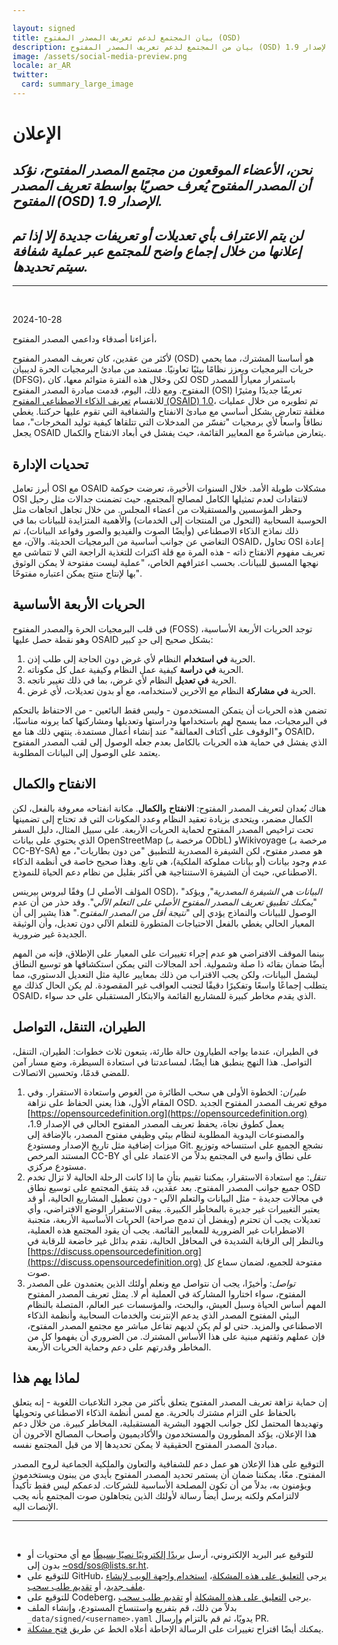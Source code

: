 ```yaml
---

layout: signed
title: بيان المجتمع لدعم تعريف المصدر المفتوح (OSD)
description: بيان من المجتمع لدعم تعريف المصدر المفتوح (OSD) الإصدار 1.9
image: /assets/social-media-preview.png
locale: ar_AR
twitter:
  card: summary_large_image
---
```


# **الإعلان**

## *نحن، الأعضاء الموقعون من مجتمع المصدر المفتوح، نؤكد أن المصدر المفتوح يُعرف حصريًا بواسطة تعريف المصدر المفتوح (OSD) الإصدار 1.9.*

## *لن يتم الاعتراف بأي تعديلات أو تعريفات جديدة إلا إذا تم إعلانها من خلال إجماع واضح للمجتمع عبر عملية شفافة سيتم تحديدها.*

---
<br>

2024-10-28

أعزاءنا أصدقاء وداعمي المصدر المفتوح،

لأكثر من عقدين، كان تعريف المصدر المفتوح (OSD) هو أساسنا المشترك، مما يحمي حريات البرمجيات ويعزز نظامًا بيئيًا تعاونيًا. مستمد من مبادئ البرمجيات الحرة لديبيان (DFSG)، لكن وخلال هذه الفترة متوائم معها، كان OSD باستمرار معياراً للمصدر المفتوح. ومع ذلك، اليوم، قدمت مبادرة المصدر المفتوح (OSI) تعريفًا جديدًا ومثيرًا للانقسام [تعريف الذكاء الاصطناعي المفتوح (OSAID) 1.0](https://opensource.org/ai/open-source-ai-definition)، تم تطويره من خلال عمليات مغلقة تتعارض بشكل أساسي مع مبادئ الانفتاح والشفافية التي تقوم عليها حركتنا. يغطي نطاقاً واسعاً لأي برمجيات "تفسّر من المدخلات التي تتلقاها كيفية توليد المخرجات"، مما يجعل OSAID يتعارض مباشرةً مع المعايير القائمة، حيث يفشل في أبعاد الانفتاح والكمال.

## تحديات الإدارة

أبرز تعامل OSI مع OSAID مشكلات طويلة الأمد. خلال السنوات الأخيرة، تعرضت حوكمة OSI لانتقادات لعدم تمثيلها الكامل لمصالح المجتمع، حيث تضمنت جدالات مثل رحيل وحظر المؤسسين والمستقيلات من أعضاء المجلس. من خلال تجاهل اتجاهات مثل الحوسبة السحابية (التحول من المنتجات إلى الخدمات) والأهمية المتزايدة للبيانات بما في ذلك نماذج الذكاء الاصطناعي (وأيضًا الصوت والفيديو والصور وقواعد البيانات)، تم التغاضي عن جوانب أساسية من البرمجيات الحديثة. والآن، مع OSAID، تحاول OSI إعادة تعريف مفهوم الانفتاح ذاته - هذه المرة مع قلة اكتراث للتغذية الراجعة التي لا تتماشى مع نهجها المسبق للبيانات. بحسب اعترافهم الخاص، "عملية ليست مفتوحة لا يمكن الوثوق بها لإنتاج منتج يمكن اعتباره مفتوحًا".

## الحريات الأربعة الأساسية

في قلب البرمجيات الحرة والمصدر المفتوح (FOSS) توجد الحريات الأربعة الأساسية، وهو نقطة حصل عليها OSAID بشكل صحيح إلى حدٍ كبير:

1. الحرية **في استخدام** النظام لأي غرض دون الحاجة إلى طلب إذن.
2. الحرية **في دراسة** كيفية عمل النظام وكيفية عمل كل مكوناته.
3. الحرية **في تعديل** النظام لأي غرض، بما في ذلك تغيير ناتجه.
4. الحرية **في مشاركة** النظام مع الآخرين لاستخدامه، مع أو بدون تعديلات، لأي غرض.

تضمن هذه الحريات أن يتمكن المستخدمون - وليس فقط البائعين - من الاحتفاظ بالتحكم في البرمجيات، مما يسمح لهم باستخدامها ودراستها وتعديلها ومشاركتها كما يرونه مناسبًا، و"الوقوف على أكتاف العمالقة" عند إنشاء أعمال مستمدة. ينتهي ذلك هنا مع OSAID، الذي يفشل في حماية هذه الحريات بالكامل بعدم جعله الوصول إلى لقب المصدر المفتوح يعتمد على الوصول إلى البيانات المطلوبة.

## الانفتاح والكمال

هناك بُعدان لتعريف المصدر المفتوح: **الانفتاح** و**الكمال**. مكانة انفتاحه معروفة بالفعل، لكن الكمال مضمر، ويتحدى بزيادة تعقيد النظام وعدد المكونات التي قد تحتاج إلى تضمينها تحت تراخيص المصدر المفتوح لحماية الحريات الأربعة. على سبيل المثال، دليل السفر الذي يحتوي على بيانات OpenStreetMap (مرخصة بـ ODbL) وWikivoyage (مرخصة بـ CC-BY-SA) هو مصدر مفتوح، لكن الشيفرة المصدرية للتطبيق "من دون بطاريات"، مع عدم وجود بيانات (أو بيانات مملوكة الملكية)، هي تابع. وهذا صحيح خاصة في أنظمة الذكاء الاصطناعي، حيث أن الشيفرة الاستنتاجية هي أكثر بقليل من نظام دعم الحياة للنموذج.

وفقًا لبروس بيرينس (المؤلف الأصلي لـ OSD)، "*البيانات هي الشيفرة المصدرية*", ويؤكد "*يمكنك تطبيق تعريف المصدر المفتوح الأصلي على التعلم الآلي*". وقد حذر من أن عدم الوصول للبيانات والنماذج يؤدي إلى "*نتيجة أقل من المصدر المفتوح.*" هذا يشير إلى أن المعيار الحالي يغطي بالفعل الاحتياجات المتطورة للتعلم الآلي دون تعديل، وأن الوثيقة الجديدة غير ضرورية.

بينما الموقف الافتراضي هو عدم إجراء تغييرات على المعيار على الإطلاق، فإنه من المهم أيضًا ضمان بقائه ذا صلة وشمولية. أحد المجالات التي يمكن استكشافها هو توسيع النطاق ليشمل البيانات، ولكن يجب الاقتراب من ذلك بمعايير عالية مثل التعديل الدستوري، مما يتطلب إجماعًا واسعًا وتفكيرًا دقيقًا لتجنب العواقب غير المقصودة. لم يكن الحال كذلك مع OSAID، الذي يقدم مخاطر كبيرة للمشاريع القائمة والابتكار المستقبلي على حد سواء.

## الطيران، التنقل، التواصل

في الطيران، عندما يواجه الطيارون حالة طارئة، يتبعون ثلاث خطوات: الطيران، التنقل، التواصل. هذا النهج ينطبق هنا أيضًا، لمساعدتنا في استعادة السيطرة، وضع مسار آمن للمضي قدمًا، وتحسين الاتصالات.

1. *طيران*: الخطوة الأولى هي سحب الطائرة من الغوص واستعادة الاستقرار. وفي المقام الأول، هذا يعني الحفاظ على نزاهة OSD. موقع تعريف المصدر المفتوح الجديد [https://opensourcedefinition.org](https://opensourcedefinition.org) يعمل كطوق نجاة، يحفظ تعريف المصدر المفتوح الحالي في الإصدار 1.9، والمصنوعات اليدوية المطلوبة لنظام بيئي وظيفي مفتوح المصدر، بالإضافة إلى ميزات إضافية مثل تاريخ الإصدار ومستودع Git. نشجع الجميع على استنساخه وتوزيع المستند المرخص CC-BY على نطاق واسع في المجتمع بدلاً من الاعتماد على أي مستودع مركزي.
2. *تنقل*: مع استعادة الاستقرار، يمكننا تقييم بتأنٍ ما إذا كانت الرحلة الحالية لا تزال تخدم جميع جوانب المصدر المفتوح. بعد عقدين، قد يتفق المجتمع على توسيع نطاق OSD في مجالات جديدة - مثل البيانات والتعلم الآلي - دون تعطيل المشاريع الحالية، أو قد يعتبر التغييرات غير جديرة بالمخاطر الكبيرة. يبقى الاستقرار الوضع الافتراضي، وأي تعديلات يجب أن تحترم (ويفضل أن تدمج صراحة) الحريات الأساسية الأربعة، متجنبة الاضطرابات غير الضرورية للمعايير القائمة. يجب أن يقود المجتمع هذه العملية، وبالنظر إلى الرقابة الشديدة في المحافل الحالية، نقدم بدائل غير خاضعة للرقابة في [https://discuss.opensourcedefinition.org](https://discuss.opensourcedefinition.org) مفتوحة للجميع، لضمان سماع كل صوت.
3. *تواصل*: وأخيرًا، يجب أن نتواصل مع ونعلم أولئك الذين يعتمدون على المصدر المفتوح، سواء اختاروا المشاركة في العملية أم لا. يمثل تعريف المصدر المفتوح المهم أساس الحياة وسبل العيش، والبحث، والمؤسسات عبر العالم، المتصلة بالنظام البيئي المفتوح المصدر الذي يدعم الإنترنت والخدمات السحابية وأنظمة الذكاء الاصطناعي والمزيد. حتى لو لم يكن لديهم تفاعل مباشر مع مجتمع المصدر المفتوح، فإن عملهم وثقتهم مبنية على هذا الأساس المشترك. من الضروري أن يفهموا كل من المخاطر وقدرتهم على دعم وحماية الحريات الأربعة.

## لماذا يهم هذا

إن حماية نزاهة تعريف المصدر المفتوح يتعلق بأكثر من مجرد التلاعبات اللغوية - إنه يتعلق بالحفاظ على التزام مشترك بالحرية. مع لمس أنظمة الذكاء الاصطناعي وتحويلها وتهديدها المحتمل لكل جوانب الجهود البشرية المستقبلية، المخاطر كبيرة. من خلال دعم هذا الإعلان، يؤكد المطورون والمستخدمون والأكاديميون وأصحاب المصالح الآخرون أن مبادئ المصدر المفتوح الحقيقية لا يمكن تحديدها إلا من قبل المجتمع نفسه.

التوقيع على هذا الإعلان هو عمل دعم للشفافية والتعاون والملكية الجماعية لروح المصدر المفتوح. معًا، يمكننا ضمان أن يستمر تحديد المصدر المفتوح بأيدي من يبنون ويستخدمون ويؤمنون به، بدلاً من أن تكون المصلحة الأساسية للشركات. لدعمكم ليس فقط تأكيداً لالتزامكم ولكنه يرسل أيضاً رسالة لأولئك الذين يتجاهلون صوت المجتمع بأنه يجب الإنصات اليه.

---
<br>

- للتوقيع عبر البريد الإلكتروني، أرسل [بريدًا إلكترونيًا نصيًا بسيطًا](https://useplaintext.email/) مع أي محتويات أو بدون إلى [~osd/sos@lists.sr.ht](mailto:~osd/sos@lists.sr.ht).
- للتوقيع على GitHub، يرجى [التعليق على هذه المشكلة](https://github.com/OpenSourceDefinition/SaveOpenSource/issues/1)، [استخدام واجهة الويب لإنشاء ملف جديد](https://github.com/OpenSourceDefinition/SaveOpenSource/new/master/_data/signed)، أو [تقديم طلب سحب](https://github.com/OpenSourceDefinition/SaveOpenSource/pulls).
- للتوقيع على Codeberg، يرجى [التعليق على هذه المشكلة](https://codeberg.org/osd/sos/issues/1) أو [تقديم طلب سحب](https://codeberg.org/osd/sos/pulls).
- بدلاً من ذلك، قم بتفريع واستنساخ المستودع، وإنشاء الملف `_data/signed/<username>.yaml` يدويًا، ثم قم بالتزام وإرسال PR.
- يمكنك أيضًا اقتراح تغييرات على الرسالة الإحاطة أعلاه الخط عن طريق [فتح مشكلة](https://codeberg.org/osd/sos/issues).

